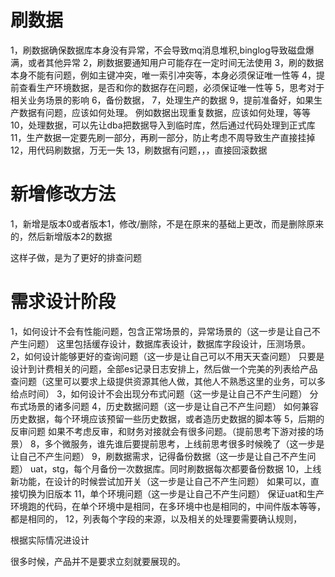# 刷数据

1，刷数据确保数据库本身没有异常，不会导致mq消息堆积,binglog导致磁盘爆满，或者其他异常
2，刷数据要通知用户可能存在一定时间无法使用
3，刷的数据本身不能有问题，例如主键冲突，唯一索引冲突等，本身必须保证唯一性等
4，提前查看生产环境数据，是否和你的数据存在问题，必须保证唯一性等
5，思考对于相关业务场景的影响
6，备份数据，
7，处理生产的数据
9，提前准备好，如果生产数据有问题，应该如何处理。
  例如数据出现重复数据，应该如何处理，等等
10，处理数据，可以先让dba把数据导入到临时库，然后通过代码处理到正式库
11，生产数据一定要先刷一部分，再刷一部分，防止考虑不周导致生产直接挂掉
12，用代码刷数据，万无一失
13，刷数据有问题，，，直接回滚数据

# 新增修改方法
1，新增是版本0或者版本1，修改/删除，不是在原来的基础上更改，而是删除原来的，然后新增版本2的数据

这样子做，是为了更好的排查问题

# 需求设计阶段
1，如何设计不会有性能问题，包含正常场景的，异常场景的（这一步是让自己不产生问题）
这里包括缓存设计，数据库表设计，数据库字段设计，压测场景。
2，如何设计能够更好的查询问题（这一步是让自己可以不用天天查问题）
只要是设计到计费相关的问题，全部es记录日志安排上，然后做一个完美的列表给产品查问题（这里可以要求上级提供资源其他人做，其他人不熟悉这里的业务，可以多给点时间）
3，如何设计不会出现分布式问题（这一步是让自己不产生问题）
分布式场景的诸多问题
4，历史数据问题（这一步是让自己不产生问题）
如何兼容历史数据，每个环境应该预留一些历史数据，或者造历史数据的脚本等
5，后期的反审问题
如果不考虑反审，和财务对接就会有很多问题。（提前思考下游对接的场景）
8，多个微服务，谁先谁后要提前思考，上线前思考很多时候晚了（这一步是让自己不产生问题）
9，刷数据需求，记得备份数据（这一步是让自己不产生问题）
uat，stg，每个月备份一次数据库。同时刷数据每次都要备份数据
10，上线新功能，在设计的时候尝试加开关（这一步是让自己不产生问题）
如果可以，直接切换为旧版本
11，单个环境问题（这一步是让自己不产生问题）
保证uat和生产环境跑的代码，在单个环境中是相同，在多环境中也是相同的，中间件版本等等，都是相同的，
12，列表每个字段的来源，以及相关的处理要需要确认规则，

根据实际情况进设计

很多时候，产品并不是要求立刻就要展现的。